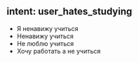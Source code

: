 ## intent: user_hates_studying
- Я ненавижу учиться
- Ненавижу учиться
- Не люблю учиться
- Хочу работать а не учиться